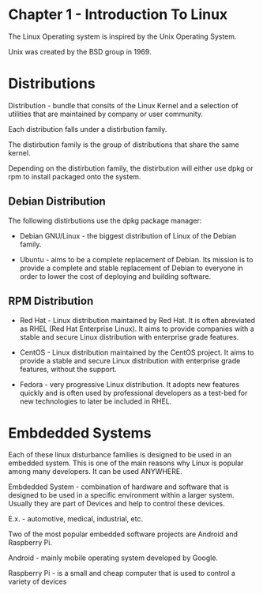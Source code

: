 # Chapter 1 - Introduction To Linux

The Linux Operating system is inspired by the Unix Operating System.

Unix was created by the BSD group in 1969.


# Distributions

Distribution - bundle that consits of the Linux Kernel and a selection of utilities that are maintained by company or user community.

Each distribution falls under a distirbution family.

The distirbution family is the group of distributions that share the same kernel.

Depending on the distirbution family, the distirbution will either use dpkg or rpm to install packaged onto the system.

## Debian Distribution

The following distirbutions use the dpkg package manager:

- Debian GNU/Linux - the biggest distribution of Linux of the Debian family.

- Ubuntu - aims to be a complete replacement of Debian. Its mission is to provide a complete and stable replacement of Debian to everyone in order to lower the cost of deploying and building software.

## RPM Distribution

- Red Hat - Linux distribution maintained by Red Hat. It is often abreviated as RHEL (Red Hat Enterprise Linux). It aims to provide companies with a stable and secure Linux distribution with enterprise grade features.

- CentOS - Linux distribution maintained by the CentOS project. It aims to provide a stable and secure Linux distribution with enterprise grade features, without the support.

- Fedora - very progressive Linux distribution. It adopts new features quickly and is often used by professional developers as a test-bed for new technologies to later be included in RHEL.

# Embdedded Systems

Each of these linux disturbance families is designed to be used in an embedded system. This is one of the main reasons why Linux is popular among many developers. It can be used ANYWHERE.

Embdedded System - combination of hardware and software that is designed to be used in a specific environment within a larger system. Usually they are part of Devices and help to control these devices.

E.x. - automotive, medical, industrial, etc.

Two of the most popular embedded software projects are Android and Raspberry Pi.

Android - mainly mobile operating system developed by Google.

Raspberry Pi - is a small and cheap computer that is used to control a variety of devices



